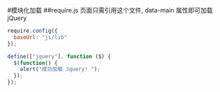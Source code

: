 #模块化加载
##require.js 页面只需引用这个文件, data-main 属性即可加载jQuery
```javascript
require.config({
  baseUrl: "js/lib"
});

define(["jquery"], function ($) {
  $(function() {
    alert("成功加载 Jquery! ");
  });
});
```
